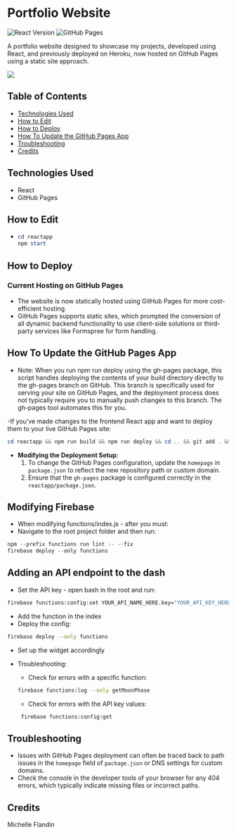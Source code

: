 # Portfolio Website

![React Version](https://img.shields.io/badge/React-18.2.0-61dafb.svg)
![GitHub Pages](https://img.shields.io/badge/Platform-GitHub%20Pages-222.svg)

A portfolio website designed to showcase my projects, developed using React, and previously deployed on Heroku, now hosted on GitHub Pages using a static site approach.

<a href="https://michellef.dev" target="_blank"><img src="https://img.shields.io/badge/Website-michellef.dev-6da360?style=for-the-badge&logo=github"></a>

## Table of Contents

- [Technologies Used](#technologis-used)
- [How to Edit](#how-to-edit)
- [How to Deploy](#how-to-deploy)
- [How To Update the GitHub Pages App](#how-to-update)
- [Troubleshooting](#troubleshooting)
- [Credits](#credits)

## Technologies Used

- React
- GitHub Pages

## How to Edit

- ```powershell
  cd reactapp
  npm start
  ```

## How to Deploy

### Current Hosting on GitHub Pages

- The website is now statically hosted using GitHub Pages for more cost-efficient hosting.
- GitHub Pages supports static sites, which prompted the conversion of all dynamic backend functionality to use client-side solutions or third-party services like Formspree for form handling.

## How To Update the GitHub Pages App<a name="how-to-update"></a>

- Note: When you run npm run deploy using the gh-pages package, this script handles deploying the contents of your build directory directly to the gh-pages branch on GitHub. This branch is specifically used for serving your site on GitHub Pages, and the deployment process does not typically require you to manually push changes to this branch. The gh-pages tool automates this for you.

-If you’ve made changes to the frontend React app and want to deploy them to your live GitHub Pages site:

```powershell
cd reactapp && npm run build && npm run deploy && cd .. && git add . && git commit -m "Update" && git push origin main
```

- **Modifying the Deployment Setup**:
  1. To change the GitHub Pages configuration, update the `homepage` in `package.json` to reflect the new repository path or custom domain.
  2. Ensure that the `gh-pages` package is configured correctly in the `reactapp/package.json`.

## Modifying Firebase

- When modifying functions/index.js - after you must:
- Navigate to the root project folder and then run:

```powershell
npm --prefix functions run lint -- --fix
firebase deploy --only functions
```

## Adding an API endpoint to the dash

- Set the API key - open bash in the root and run:

```bash
firebase functions:config:set YOUR_API_NAME_HERE.key="YOUR_API_KEY_HERE"
```

- Add the function in the index
- Deploy the config:

```bash
firebase deploy --only functions
```

- Set up the widget accordingly
- Troubleshooting:

  - Check for errors with a specific function:

  ```bash
  firebase functions:log --only getMoonPhase
  ```

  - Check for errors with the API key values:

  ```bash
   firebase functions:config:get
  ```

## Troubleshooting

- Issues with GitHub Pages deployment can often be traced back to path issues in the `homepage` field of `package.json` or DNS settings for custom domains.
- Check the console in the developer tools of your browser for any 404 errors, which typically indicate missing files or incorrect paths.

## Credits

Michelle Flandin
